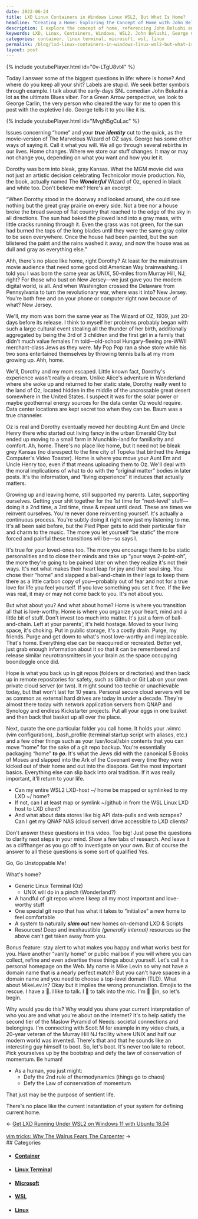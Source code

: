 ```yaml
---
date: 2022-06-24
title: LXD Linux Containers in Windows Linux WSL2, But What Is Home?
headline: "Creating a Home: Exploring the Concept of Home with John Belushi and George Carlin"
description: I explore the concept of home, referencing John Belushi and George Carlin to illustrate how labels are unnecessary. I compare the book The Wonderful Wizard of Oz and the MGM movie, and discuss how my mother escaped her home life in the same year as the movie. I conclude that home is where you make it, and that I am continuously reinventing myself and encouraging my loved-ones to do the same. To create a new home, I'm developing a special git repo, creating a personal homepage.
keywords: LXD, Linux, Containers, Windows, WSL2, John Belushi, George Carlin, Labels, The Wonderful Wizard of Oz, MGM Movie, Home, Reinventing, Git Repos, Linux Terminal, UNIX, Private Cloud Server, Remote Repositories, Generic, Information, Experiences, Scott M.
categories: container, linux terminal, microsoft, wsl, linux
permalink: /blog/lxd-linux-containers-in-windows-linux-wsl2-but-what-is-home/
layout: post
---
```



{% include youtubePlayer.html id="0v-LTgU8vt4" %}

Today I answer some of the biggest questions in life: where is home? And where
do you keep all your shit? Labels are stupid. We seek better symbols through
example. I talk about the early-days SNL comedian John Belushi a lot as the
ultimate Blues viber. For a Green Arrow perspective, we look to George Carlin,
the very person who cleared the way for me to open this post with the expletive
I do. George tells it to you like it is.

{% include youtubePlayer.html id="MvgN5gCuLac" %}

Issues concerning “home” and your ***true identity*** cut to the quick, as the
movie-version of The Marvelous Wizard of OZ says. George has some other ways of
saying it. Call it what you will. We all go through several rebirths in our
lives. Home changes. Where we store our stuff changes. It may or may not change
you, depending on what you want and how you let it.

Dorothy was born into bleak, gray Kansas. What the MGM movie did was not just
an artistic decision celebrating Technicolor movie production. No, the book,
actually named The ***Wonderful*** Wizard of Oz, opened in black and white too.
Don't believe me? Here's an excerpt:

“When Dorothy stood in the doorway and looked around, she could see nothing but
the great gray prairie on every side. Not a tree nor a house broke the broad
sweep of flat country that reached to the edge of the sky in all directions.
The sun had baked the plowed land into a gray mass, with little cracks running
through it. Even the grass was not green, for the sun had burned the tops of
the long blades until they were the same gray color to be seen everywhere. Once
the house had been painted, but the sun blistered the paint and the rains
washed it away, and now the house was as dull and gray as everything else.”

Ahh, there's no place like home, right Dorothy? At least for the mainstream
movie audience that need some good old American Way brainwashing. I told you I
was born the same year as UNIX, 50-miles from Murray Hill, NJ, right? For those
who bust on New Jersey—we just gave you the modern digital world, is all. And
when Washington crossed the Delaware from Pennsylvania to turn the
revolutionary war, where was it into? New Jersey. You're both free and on your
phone or computer right now because of what? New Jersey.

We'll, my mom was born the same year as The Wizard of OZ, 1939, just 20-days
before its release. I think to myself her problems probably began with such a
large cultural event stealing all the thunder of her birth, additionally
aggregated by being the 3rd of 3 children and the first girl in a family that
didn't much value females I'm told—old-school Hungary-fleeing pre-WWII
merchant-class Jews as they were. My Pop Pop ran a shoe store while his two
sons entertained themselves by throwing tennis balls at my mom growing up. Ahh,
home.

We'll, Dorothy and my mom escaped. Little known fact, Dorothy's experience
wasn't really a dream. Unlike Alice's adventure in Wonderland where she woke up
and returned to her static state, Dorothy really went to the land of Oz,
located hidden in the middle of the uncrossable great desert somewhere in the
United States. I suspect it was for the solar power or maybe geothermal energy
sources for the data center Oz would require. Data center locations are kept
secret too when they can be. Baum was a true channeler.

Oz is real and Dorothy eventually moved her doubting Aunt Em and Uncle Henry
there who started out living fancy in the urban Emerald City but ended up
moving to a small farm in Munchkin-land for familiarity and comfort. Ah, home.
There's no place like home, but it need not be bleak grey Kansas (no disrespect
to the fine city of Topeka that birthed the Amiga Computer's Video Toaster).
Home is where you move your Aunt Em and Uncle Henry too, even if that means
uploading them to Oz. We'll deal with the moral implications of what to do with
the “original matter” bodies in later posts. It's the information, and “living
experience” it induces that actually matters.

Growing up and leaving home, still supported my parents. Later, supporting
ourselves. Getting your shit together for the 1st time for “next-level”
stuff—doing it a 2nd time, a 3rd time, rinse & repeat until dead. These are
times we reinvent ourselves. You're never done reinventing yourself. It's
actually a continuous process. You're subtly doing it right now just my
listening to me. It's all been said before, but the Pied Piper gets to add
their particular flair and charm to the music. The more you let yourself “be
static” the more forced and painful these transitions will be—so says I.

It's true for your loved-ones too. The more you encourage them to be static
personalities and to close their minds and take up “your ways 2-point-oh”, the
more they're going to be pained later on when they realize it's not their ways.
It's not what makes their heart leap for joy and their soul sing. You chose
their “home” and slapped a ball-and-chain in their legs to keep them there as a
little carbon copy of you—probably out of fear and not for a true love for life
you feel yourself. If you love something you set it free. If the live was real,
it may or may not come back to you. It's not about you.

But what about you? And what about home? Home is where you transition all that
is love-worthy. Home is where you organize your heart, mind and a little bit of
stuff. Don't invest too much into matter. It's just a form of ball-and-chain.
Left at your parents', it's held hostage. Moved to your living space, it's
choking. Put in public storage, it's a costly drain. Purge, my friends. Purge
and get down to what's most love-worthy and irreplaceable. That's home.
Everything else can be reacquired or recreated. Better yet, just grab enough
information about it so that it can be remembered and release similar
neurotransmitters in your brain as the space occupying boondoggle once did.

Hope is what you back up in git repos (folders or directories) and then back up
in remote repositories for safety, such as Github or Git Lab on your own
private cloud server (or two). It might sound too techie or unachievable today,
but that won't last for 10 years. Personal secure cloud servers will be as
common as external hard drives are today in under a decade. They're almost
there today with network application servers from QNAP and Synology and endless
Kickstarter projects. Put all your eggs in one basket and then back that basket
up all over the place.

Next, curate the one particular folder you call home. It holds your .vimrc (vim
configuration), .bash_profile (terminal startup script with aliases, etc.) and
a few other things such as your /usr/local/sbin contents that you can move
“home” for the sake of a git repo backup. You're essentially packaging “home”
***to go***. It's what the Jews did with the canonical 5 Books of Moses and
slapped into the Ark of the Covenant every time they were kicked out of their
home and out into the diaspora. Get the most important basics. Everything else
can slip back into oral tradition. If it was really important, it'll return to
your life.

- Can my entire WSL2 LXD-host ~/ home be mapped or symlinked to my LXD ~/ home?
- If not, can I at least map or symlink ~/github in from the WSL Linux LXD host
  to LXD client?
- And what about data stores like big API data-pulls and web scrapes? Can I get
  my QNAP NAS (cloud server) drive accessible to LXD clients?

Don't answer these questions in this video. Too big! Just pose the questions to
clarify next steps in your mind. Show a few tabs of research. And leave it as a
cliffhanger as you go off to investigate on your own. But of course the answer
to all these questions is some sort of qualified Yes.

Go, Go Unstoppable Me!

What's home?

- Generic Linux Terminal (Oz)
  - UNIX will do in a pinch (Wonderland?)
- A handful of git repos where I keep all my most important and love-worthy
  stuff
- One special git repo that has what it takes to “initialize” a new home to
  feel comfortable
- A system to naturally ***slam out*** new homes on-demand LXD & Scripts
- Resources! Deep and inexhaustible *(generally internal)* resources so the
  above can't get taken away from you.

Bonus feature: stay alert to what makes you happy and what works best for you.
Have another “vanity home” or public mailbox if you will where you can collect,
refine and even advertise these things about yourself. Let's call it a personal
homepage on the Web. My name is Mike Levin so why not have a domain name that
is a nearly perfect match? But you can't have spaces in a domain name and you
need to choose a top-level domain (TLD). What about MikeLev.in? Okay but it
implies the wrong pronunciation. Emojis to the rescue. I have a 🎤. I like to
talk. I 💙 to talk into the mic. I'm 🎤 💙in, so let's begin.

Why would you do this? Why would you share your current interpretation of who
you are and what you're about on the Internet? It's to help satisfy the second
tier of the Maslow Pyramid of Needs: societal connections and belongings. I'm
connecting with Scott M for example in my video chats, a 20-year veteran of the
Murray Hill NJ facility where UNIX and half our modern world was invented.
There's that and that he sounds like an interesting guy himself to boot. So,
let's boot. It's never too late to reboot. Pick yourselves up by the bootstrap
and defy the law of conservation of momentum. Be human!

- As a human, you just might:
  - Defy the 2nd rule of thermodynamics (things go to chaos)
  - Defy the Law of conservation of momentum

That just may be the purpose of sentient life.

There's no place like the current instantiation of your system for defining
current home.


<div class="arrow-links"><div class="post-nav-prev"><span class="arrow">&larr;&nbsp;</span><a href="/blog/get-lxd-running-under-wsl2-on-windows-11-with-ubuntu-18-04/">Get LXD Running Under WSL2 on Windows 11 with Ubuntu 18.04</a></div> &nbsp; <div class="post-nav-next"><a href="/blog/vim-tricks-why-the-walrus-fears-the-carpenter/">vim tricks: Why The Walrus Fears The Carpenter</a><span class="arrow">&nbsp;&rarr;</span></div></div>
## Categories

<ul>
<li><h4><a href='/container/'>Container</a></h4></li>
<li><h4><a href='/linux-terminal/'>Linux Terminal</a></h4></li>
<li><h4><a href='/microsoft/'>Microsoft</a></h4></li>
<li><h4><a href='/wsl/'>WSL</a></h4></li>
<li><h4><a href='/linux/'>Linux</a></h4></li></ul>